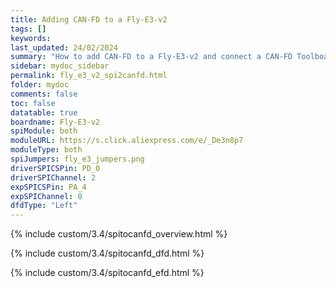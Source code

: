 ```yaml
---
title: Adding CAN-FD to a Fly-E3-v2
tags: []
keywords: 
last_updated: 24/02/2024
summary: "How to add CAN-FD to a Fly-E3-v2 and connect a CAN-FD Toolboard"
sidebar: mydoc_sidebar
permalink: fly_e3_v2_spi2canfd.html
folder: mydoc
comments: false
toc: false
datatable: true
boardname: Fly-E3-v2
spiModule: both
moduleURL: https://s.click.aliexpress.com/e/_De3n8p7
moduleType: both
spiJumpers: fly_e3_jumpers.png
driverSPICSPin: PD_0
driverSPIChannel: 2
expSPICSPin: PA_4
expSPIChannel: 0
dfdType: "Left"
---
```


{% include custom/3.4/spitocanfd_overview.html %}

{% include custom/3.4/spitocanfd_dfd.html %}

{% include custom/3.4/spitocanfd_efd.html %}
